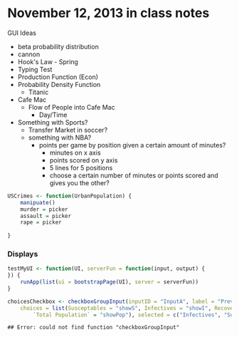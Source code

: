 November 12, 2013 in class notes
========================================================

GUI Ideas
- beta probability distribution
- cannon
- Hook's Law - Spring
- Typing Test
- Production Function (Econ)
- Probability Density Function
  - Titanic
- Cafe Mac
  - Flow of People into Cafe Mac
    - Day/Time
- Something with Sports?
  - Transfer Market in soccer?
  - something with NBA?
    - points per game by position given a certain amount of minutes?
      - minutes on x axis
      - points scored on y axis
      - 5 lines for 5 positions
      - choose a certain number of minutes or points scored and gives you the other?


```r
USCrimes <- function(UrbanPopulation) {
    manipuate()
    murder = picker
    assault = picker
    rape = picker
    
}
```



### Displays

```r
testMyUI <- function(UI, serverFun = function(input, output) {
}) {
    runApp(list(ui = bootstrapPage(UI), server = serverFun))
}
```



```r
choicesCheckbox <- checkboxGroupInput(inputID = "InputA", label = "Prevalence: People", 
    choices = list(Susceptables = "showS", Infectives = "showI", Recovered = "showR", 
        `Total Population` = "showPop"), selected = c("Infectives", "Susceptables"))
```

```
## Error: could not find function "checkboxGroupInput"
```







